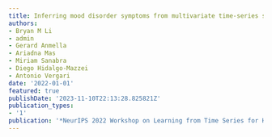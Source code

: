 ```yaml
---
title: Inferring mood disorder symptoms from multivariate time-series sensory data
authors:
- Bryan M Li
- admin
- Gerard Anmella
- Ariadna Mas
- Miriam Sanabra
- Diego Hidalgo-Mazzei
- Antonio Vergari
date: '2022-01-01'
featured: true
publishDate: '2023-11-10T22:13:28.825821Z'
publication_types:
- '1'
publication: '*NeurIPS 2022 Workshop on Learning from Time Series for Health*'
---
```

